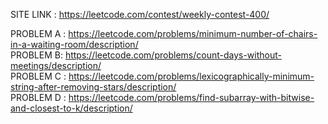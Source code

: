 SITE LINK : https://leetcode.com/contest/weekly-contest-400/

PROBLEM A : https://leetcode.com/problems/minimum-number-of-chairs-in-a-waiting-room/description/       
PROBLEM B: https://leetcode.com/problems/count-days-without-meetings/description/       
PROBLEM C : https://leetcode.com/problems/lexicographically-minimum-string-after-removing-stars/description/   
PROBLEM D : https://leetcode.com/problems/find-subarray-with-bitwise-and-closest-to-k/description/
